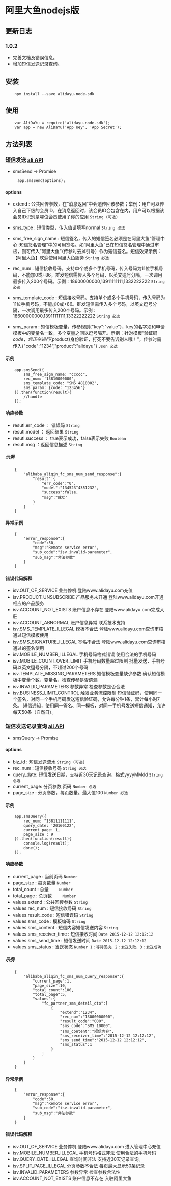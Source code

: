 # 阿里大鱼nodejs版

## 更新日志
### 1.0.2
* 完善文档及错误信息。
* 增加短信发送记录查询。

## 安装
   		npm install --save alidayu-node-sdk

## 使用
		var AliDaYu = require('alidayu-node-sdk');
		var app = new AliDaYu('App Key', 'App Secret');


## 方法列表
### 短信发送 [ali API](http://open.taobao.com/doc2/apiDetail.htm?spm=0.0.0.0.irwnJD&apiId=25450)
* smsSend -> Promise

		app.smsSend(options);
#### options 
* extend : 公共回传参数，在“消息返回”中会透传回该参数；举例：用户可以传入自己下级的会员ID，在消息返回时，该会员ID会包含在内，用户可以根据该会员ID识别是哪位会员使用了你的应用 `String (可选)`

* sms_type : 短信类型，传入值请填写normal `String 必选`

* sms_free_sign_name : 短信签名，传入的短信签名必须是在阿里大鱼“管理中心-短信签名管理”中的可用签名。如“阿里大鱼”已在短信签名管理中通过审核，则可传入”阿里大鱼“（传参时去掉引号）作为短信签名。短信效果示例：【阿里大鱼】欢迎使用阿里大鱼服务 `String 必选`

* rec_num : 短信接收号码。支持单个或多个手机号码，传入号码为11位手机号码，不能加0或+86。群发短信需传入多个号码，以英文逗号分隔，一次调用最多传入200个号码。示例：18600000000,13911111111,1332222222 `String 必选`

* sms_template_code : 短信接收号码。支持单个或多个手机号码，传入号码为11位手机号码，不能加0或+86。群发短信需传入多个号码，以英文逗号分隔，一次调用最多传入200个号码。示例：18600000000,13911111111,13322222222 `String 必选`

* sms_param : 短信模板变量，传参规则{"key":"value"}，key的名字须和申请模板中的变量名一致，多个变量之间以逗号隔开。示例：针对模板“验证码${code}，您正在进行${product}身份验证，打死不要告诉别人哦！”，传参时需传入{"code":"1234","product":"alidayu"}  `Json 必选`

#### 示例
		app.smsSend({
            sms_free_sign_name: "ccccc",
            rec_num: '13810000000',
            sms_template_code: "SMS_4810002",
            sms_param: {code: "123456"}
        }).then(function(result){
            //handle
        });

#### 响应参数
* resutl.err_code ： 错误码 `String` 
* resutl.model ： 返回结果 `String`
* resutl.success ： true表示成功，false表示失败 `Boolean`
* resutl.msg ：返回信息描述 `String`

##### 示例
		{
    		"alibaba_aliqin_fc_sms_num_send_response":{
        		"result":{
            		"err_code":"0",
            		"model":"134523^4351232",
            		"success":false,
            		"msg":"成功"
        		}
    		}
		}

#### 异常示例
		{
    		"error_response":{
        		"code":50,
        		"msg":"Remote service error",
        		"sub_code":"isv.invalid-parameter",
        		"sub_msg":"非法参数"
    		}
		}
#### 错误代码解释
* isv.OUT_OF_SERVICE	                 业务停机	登陆www.alidayu.com充值
* isv.PRODUCT_UNSUBSCRIBE	             产品服务未开通	登陆www.alidayu.com开通相应的产品服务
* isv.ACCOUNT_NOT_EXISTS	             账户信息不存在	登陆www.alidayu.com完成入驻
* isv.ACCOUNT_ABNORMAL	                 账户信息异常	联系技术支持
* isv.SMS_TEMPLATE_ILLEGAL	             模板不合法	登陆www.alidayu.com查询审核通过短信模板使用
* isv.SMS_SIGNATURE_ILLEGAL	             签名不合法	登陆www.alidayu.com查询审核通过的签名使用
* isv.MOBILE_NUMBER_ILLEGAL	             手机号码格式错误	使用合法的手机号码
* isv.MOBILE_COUNT_OVER_LIMIT	         手机号码数量超过限制	批量发送，手机号码以英文逗号分隔，不超过200个号码
* isv.TEMPLATE_MISSING_PARAMETERS	     短信模板变量缺少参数	确认短信模板中变量个数，变量名，检查传参是否遗漏
* isv.INVALID_PARAMETERS	             参数异常	检查参数是否合法
* isv.BUSINESS_LIMIT_CONTROL	         触发业务流控限制	短信验证码，使用同一个签名，对同一个手机号码发送短信验证码，允许每分钟1条，累计每小时7条。 短信通知，使用同一签名、同一模板，对同一手机号发送短信通知，允许每天50条（自然日）。

### 短信发送记录查询 [ali API](http://open.taobao.com/doc2/apiDetail.htm?spm=0.0.0.0.MarhXq&apiId=26039)
* smsQuery -> Promise

#### options 
* biz_id : 短信发送流水  `String (可选)`
* rec_num : 短信接收号码  `String 必选`
* query_date: 短信发送日期，支持近30天记录查询，格式yyyyMMdd `String 必选`
* current_page: 分页参数,页码 `Number 必选`
* page_size : 分页参数，每页数量。最大值100  `Number 必选`

#### 示例
		app.smsQuery({
            rec_num: "13811111111",
            query_date: '20160122',
            current_page: 1,
            page_size : 9
        }).then(function(result){
            console.log(result);
            done();
        });

#### 响应参数
* current_page	: 当前页码 `Number`
* page_size	: 每页数量 `Number`
* total_count : 总量 `	Number`
* total_page : 总页数 `	Number`
* values.extend : 公共回传参数 `String`
* values.rec_num : 短信接收号码 `String`
* values.result_code : 短信错误码 `String`
* values.sms_code : 模板编码 `String`
* values.sms_content : 短信内容短信发送内容 `String`
* values.sms_receiver_time : 短信接收时间 `Date 2015-12-12 12:12:12`
* values.sms_send_time : 短信发送时间 `Date 2015-12-12 12:12:12`
* values.sms_status : 发送状态 `Number 1：等待回执，2：发送失败，3：发送成功`

##### 示例
		{
            "alibaba_aliqin_fc_sms_num_query_response":{
                "current_page":1,
                "page_size":10,
                "total_count":100,
                "total_page":5,
                "values":{
                    "fc_partner_sms_detail_dto":[
                        {
                            "extend":"1234",
                            "rec_num":"13000000000",
                            "result_code":"000",
                            "sms_code":"SMS_10000",
                            "sms_content":"短信内容",
                            "sms_receiver_time":"2015-12-12 12:12:12",
                            "sms_send_time":"2015-12-12 12:12:12",
                            "sms_status":1
                        }
                    ]
                }
            }
        }

#### 异常示例
		{
            "error_response":{
                "code":50,
                "msg":"Remote service error",
                "sub_code":"isv.invalid-parameter",
                "sub_msg":"非法参数"
            }
        }

#### 错误代码解释
* isv.OUT_OF_SERVICE					业务停机	登陆www.alidayu.com 进入管理中心充值
* isv.MOBILE_NUMBER_ILLEGAL				手机号码格式非法	使用合法的手机号码
* isv.QUERY_DATE_ILLEGAL				查询时间非法	支持近30天记录查询。
* isv.SPLIT_PAGE_ILLEGAL				分页参数不合法	每页最大显示50条记录
* isv.INVALID_PARAMETERS				参数异常	检查参数合法性
* isv.ACCOUNT_NOT_EXISTS				账户信息不存在	入驻阿里大鱼